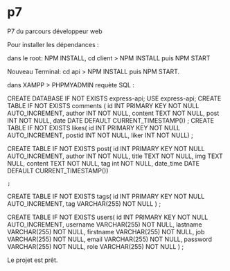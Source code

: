 # p7
P7 du parcours développeur web 

Pour installer les dépendances : 

dans le root: NPM INSTALL,
cd client > NPM INSTALL puis NPM START

Nouveau Terminal:
cd api > NPM INSTALL puis NPM START.

dans XAMPP > PHPMYADMIN requète SQL : 

CREATE DATABASE IF NOT EXISTS express-api;
USE express-api;
CREATE TABLE IF NOT EXISTS comments (
    id INT PRIMARY KEY NOT NULL AUTO_INCREMENT,
    author INT NOT NULL,
    content TEXT NOT NULL,
    post INT NOT NULL,
    date DATE DEFAULT CURRENT_TIMESTAMP())
   ;
CREATE TABLE IF NOT EXISTS likes(
    id INT PRIMARY KEY NOT NULL AUTO_INCREMENT,
    postid INT NOT NULL,
    liker INT NOT NULL)
    ;
    
CREATE TABLE IF NOT EXISTS post(
    id INT PRIMARY KEY NOT NULL AUTO_INCREMENT,
    author INT NOT NULL,
    title TEXT NOT NULL,
    img TEXT NULL,
    content TEXT NOT NULL,
    tag int NOT NULL,
   date_time DATE DEFAULT CURRENT_TIMESTAMP())

    ;
    
 CREATE TABLE IF NOT EXISTS tags(
     id INT PRIMARY KEY NOT NULL AUTO_INCREMENT,
     tag VARCHAR(255) NOT NULL
 )
;
 
 CREATE TABLE IF NOT EXISTS users(
     id INT PRIMARY KEY NOT NULL AUTO_INCREMENT,
     username VARCHAR(255) NOT NULL,
      lastname VARCHAR(255) NOT NULL,
      firstname VARCHAR(255) NOT NULL,
      job VARCHAR(255) NOT NULL,
      email VARCHAR(255) NOT NULL,
      password VARCHAR(255) NOT NULL,
      role VARCHAR(255) NOT NULL
 )
 ;
 
 Le projet est prêt. 
